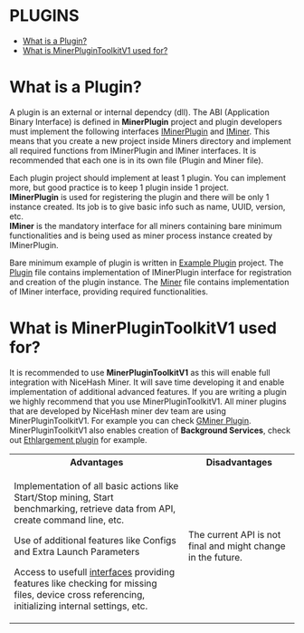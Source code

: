 # PLUGINS

- [What is a Plugin?](#plugin)
- [What is MinerPluginToolkitV1 used for?](#toolkit)

# <a name="plugin"></a> What is a Plugin?

A plugin is an external or internal dependcy (dll). The ABI (Application Binary Interface) is defined in <b>MinerPlugin</b> project and plugin developers must implement the following interfaces [IMinerPlugin](MinerPlugin/IMinerPlugin.cs) and [IMiner](MinerPlugin/IMiner.cs). This means that you create a new project inside Miners directory and implement all required functions from IMinerPlugin and IMiner interfaces. It is recommended that each one is in its own file (Plugin and Miner file).<br>

Each plugin project should implement at least 1 plugin. You can implement more, but good practice is to keep 1 plugin inside 1 project.<br>
<b>IMinerPlugin</b> is used for registering the plugin and there will be only 1 instance created. Its job is to give basic info such as name, UUID, version, etc.<br>
<b>IMiner</b> is the mandatory interface for all miners containing bare minimum functionalities and is being used as miner process instance created by IMinerPlugin.<br>

Bare minimum example of plugin is written in [Example Plugin](ExamplePlugin) project. The [Plugin](ExamplePlugin/ExamplePlugin.cs) file contains implementation of IMinerPlugin interface for registration and creation of the plugin instance. The [Miner](ExamplePlugin/ExampleMiner.cs) file contains implementation of IMiner interface, providing required functionalities.

# <a name="toolkit"></a> What is MinerPluginToolkitV1 used for?

It is recommended to use <b>MinerPluginToolkitV1</b> as this will enable full integration with NiceHash Miner. It will save time developing it and enable implementation of additional advanced features. If you are writing a plugin we highly recommend that you use MinerPluginToolkitV1. All miner plugins that are developed by NiceHash miner dev team are using MinerPluginToolkitV1. For example you can check [GMiner Plugin](GMiner).<br>
MinerPluginToolkitV1 also enables creation of <b>Background Services</b>, check out [Ethlargement plugin](Ethlargement) for example.

<table style="width:100%">
<tr>
  <th>Advantages</th>
  <th>Disadvantages</th>
</tr>
<tr>
  <td><p>Implementation of all basic actions like Start/Stop mining, Start benchmarking, retrieve data from API, create command line, etc.<p>
  <p>Use of additional features like Configs and Extra Launch Parameters<p>

  Access to usefull [interfaces](MinerPluginToolkitV1/Interfaces) providing features like checking for missing files, device cross referencing, initializing internal settings, etc.
</td>
  <td>The current API is not final and might change in the future.</td> 
</tr>
</table> 
